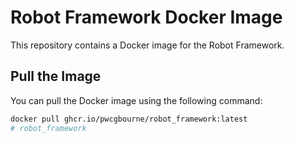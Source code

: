 # Robot Framework Docker Image

This repository contains a Docker image for the Robot Framework.

## Pull the Image

You can pull the Docker image using the following command:

```bash
docker pull ghcr.io/pwcgbourne/robot_framework:latest
# robot_framework

